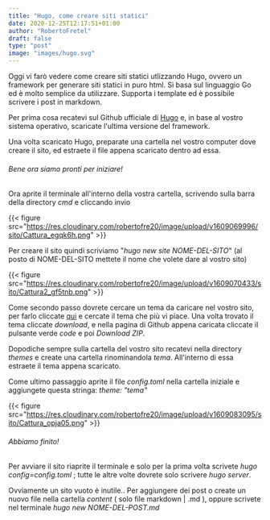 ```yaml
---
title: "Hugo, come creare siti statici"
date: 2020-12-25T12:17:51+01:00
author: "RobertoFretel"
draft: false
type: "post"
image: "images/hugo.svg"
---
```


Oggi vi farò vedere come creare siti statici utlizzando Hugo, ovvero un framework per generare siti statici in puro html. Si basa sul linguaggio Go ed è molto semplice da utilizzare. Supporta i template ed è possibile scrivere i post in markdown.

Per prima cosa recatevi sul Github ufficiale di [Hugo](https://github.com/gohugoio/hugo/releases) e, in base al vostro sistema operativo, scaricate l'ultima versione del framework.

Una volta scaricato Hugo, preparate una cartella nel vostro computer dove creare il sito, ed estraete il file appena scaricato dentro ad essa.

###### Bene ora siamo pronti per iniziare!

Ora aprite il terminale all'interno della vostra cartella, scrivendo sulla barra della directory *cmd* e cliccando invio

{{< figure src="https://res.cloudinary.com/robertofre20/image/upload/v1609069996/sito/Cattura_egqk6h.png" >}}

Per creare il sito quindi scriviamo "*hugo new site NOME-DEL-SITO*" (al posto di NOME-DEL-SITO mettete il nome che volete dare al vostro sito)

{{< figure src="https://res.cloudinary.com/robertofre20/image/upload/v1609070433/sito/Cattura2_gf5tnb.png" >}}

Come secondo passo dovrete cercare un tema da caricare nel vostro sito, per farlo cliccate [qui](https://themes.gohugo.io/) e cercate il tema che più vi piace. Una volta trovato il tema cliccate *download*, e nella pagina di Github appena caricata cliccate il pulsante verde *code* e poi *Download ZIP*.

Dopodiche sempre sulla cartella del vostro sito recatevi nella directory *themes* e create una cartella rinominandola *tema*. All'interno di essa estraete il tema appena scaricato.

Come ultimo passaggio aprite il file *config.toml* nella cartella iniziale e aggiungete questa stringa: *theme: "tema"*

{{< figure src="https://res.cloudinary.com/robertofre20/image/upload/v1609083095/sito/Cattura_opja05.png" >}}

###### Abbiamo finito!

Per avviare il sito riaprite il terminale e solo per la prima volta scrivete *hugo config=config.toml* ; tutte le altre volte dovrete solo scrivere *hugo server*.

Ovviamente un sito vuoto è inutile.. Per aggiungere dei post o create un nuovo file nella cartella *content* ( solo file markdown | .md ), oppure scrivete nel terminale *hugo new NOME-DEL-POST.md*